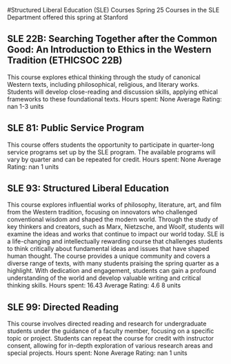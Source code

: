 #Structured Liberal Education (SLE) Courses Spring 25
Courses in the SLE Department offered this spring at Stanford
## SLE 22B: Searching Together after the Common Good: An Introduction to Ethics in the Western Tradition (ETHICSOC 22B)
This course explores ethical thinking through the study of canonical Western texts, including philosophical, religious, and literary works. Students will develop close-reading and discussion skills, applying ethical frameworks to these foundational texts.
Hours spent: None
Average Rating: nan
1-3 units
## SLE 81: Public Service Program
This course offers students the opportunity to participate in quarter-long service programs set up by the SLE program. The available programs will vary by quarter and can be repeated for credit.
Hours spent: None
Average Rating: nan
1 units
## SLE 93: Structured Liberal Education
This course explores influential works of philosophy, literature, art, and film from the Western tradition, focusing on innovators who challenged conventional wisdom and shaped the modern world. Through the study of key thinkers and creators, such as Marx, Nietzsche, and Woolf, students will examine the ideas and works that continue to impact our world today.
SLE is a life-changing and intellectually rewarding course that challenges students to think critically about fundamental ideas and issues that have shaped human thought. The course provides a unique community and covers a diverse range of texts, with many students praising the spring quarter as a highlight. With dedication and engagement, students can gain a profound understanding of the world and develop valuable writing and critical thinking skills.
Hours spent: 16.43
Average Rating: 4.6
8 units
## SLE 99: Directed Reading
This course involves directed reading and research for undergraduate students under the guidance of a faculty member, focusing on a specific topic or project. Students can repeat the course for credit with instructor consent, allowing for in-depth exploration of various research areas and special projects.
Hours spent: None
Average Rating: nan
1 units